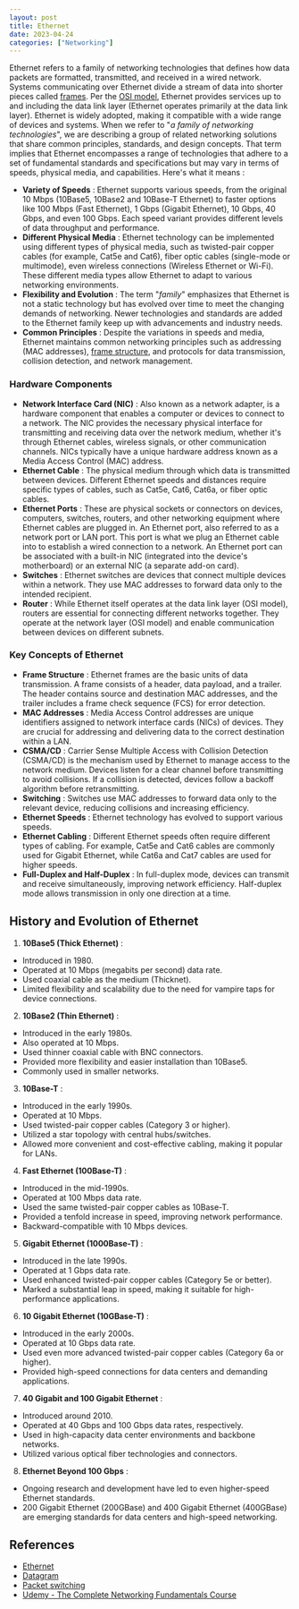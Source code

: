 ```yaml
---
layout: post
title: Ethernet
date: 2023-04-24
categories: ["Networking"]
---
```


Ethernet refers to a family of networking technologies that defines how data packets are formatted, transmitted, and received in a wired network. Systems communicating over Ethernet divide a stream of data into shorter pieces called [frames](https://faridarif.github.io/posts/packets-vs-frames/). Per the [OSI model](https://faridarif.github.io/posts/OSI-model/), Ethernet provides services up to and including the data link layer (Ethernet operates primarily at the data link layer). Ethernet is widely adopted, making it compatible with a wide range of devices and systems. When we refer to "*a family of networking technologies*", we are describing a group of related networking solutions that share common principles, standards, and design concepts. That term implies that Ethernet encompasses a range of technologies that adhere to a set of fundamental standards and specifications but may vary in terms of speeds, physical media, and capabilities. Here's what it means :

- **Variety of Speeds** : Ethernet supports various speeds, from the original 10 Mbps (10Base5, 10Base2 and 10Base-T Ethernet) to faster options like 100 Mbps (Fast Ethernet), 1 Gbps (Gigabit Ethernet), 10 Gbps, 40 Gbps, and even 100 Gbps. Each speed variant provides different levels of data throughput and performance.
- **Different Physical Media** : Ethernet technology can be implemented using different types of physical media, such as twisted-pair copper cables (for example, Cat5e and Cat6), fiber optic cables (single-mode or multimode), even wireless connections (Wireless Ethernet or Wi-Fi). These different media types allow Ethernet to adapt to various networking environments.
- **Flexibility and Evolution** : The term "*family*" emphasizes that Ethernet is not a static technology but has evolved over time to meet the changing demands of networking. Newer technologies and standards are added to the Ethernet family keep up with advancements and industry needs.
- **Common Principles** : Despite the variations in speeds and media, Ethernet maintains common networking principles such as addressing (MAC addresses), [frame structure](https://faridarif.github.io/posts/packets-vs-frames/), and protocols for data transmission, collision detection, and network management.

### Hardware Components

- **Network Interface Card (NIC)** : Also known as a network adapter, is a hardware component that enables a computer or devices to connect to a network. The NIC provides the necessary physical interface for transmitting and receiving data over the network medium, whether it's through Ethernet cables, wireless signals, or other communication channels. NICs typically have a unique hardware address known as a Media Access Control (MAC) address.
- **Ethernet Cable** : The physical medium through which data is transmitted between devices. Different Ethernet speeds and distances require specific types of cables, such as Cat5e, Cat6, Cat6a, or fiber optic cables.
- **Ethernet Ports** : These are physical sockets or connectors on devices, computers, switches, routers, and other networking equipment where Ethernet cables are plugged in. An Ethernet port, also referred to as a network port or LAN port. This port is what we plug an Ethernet cable into to establish a wired connection to a network. An Ethernet port can be associated with a built-in NIC (integrated into the device's motherboard) or an external NIC (a separate add-on card).
- **Switches** : Ethernet switches are devices that connect multiple devices within a network. They use MAC addresses to forward data only to the intended recipient.
- **Router** : While Ethernet itself operates at the data link layer (OSI model), routers are essential for connecting different networks together. They operate at the network layer (OSI model) and enable communication between devices on different subnets.

### Key Concepts of Ethernet 

- **Frame Structure** : Ethernet frames are the basic units of data transmission. A frame consists of a header, data payload, and a trailer. The header contains source and destination MAC addresses, and the trailer includes a frame check sequence (FCS) for error detection.
- **MAC Addresses** : Media Access Control addresses are unique identifiers assigned to network interface cards (NICs) of devices. They are crucial for addressing and delivering data to the correct destination within a LAN.
- **CSMA/CD** : Carrier Sense Multiple Access with Collision Detection (CSMA/CD) is the mechanism used by Ethernet to manage access to the network medium. Devices listen for a clear channel before transmitting to avoid collisions. If a collision is detected, devices follow a backoff algorithm before retransmitting.
- **Switching** : Switches use MAC addresses to forward data only to the relevant device, reducing collisions and increasing efficiency.
- **Ethernet Speeds** : Ethernet technology has evolved to support various speeds.
- **Ethernet Cabling** : Different Ethernet speeds often require different types of cabling. For example, Cat5e and Cat6 cables are commonly used for Gigabit Ethernet, while Cat6a and Cat7 cables are used for higher speeds.
- **Full-Duplex and Half-Duplex** : In full-duplex mode, devices can transmit and receive simultaneously, improving network efficiency. Half-duplex mode allows transmission in only one direction at a time.

## History and Evolution of Ethernet

1) **10Base5 (Thick Ethernet)** :

- Introduced in 1980.
- Operated at 10 Mbps (megabits per second) data rate.
- Used coaxial cable as the medium (Thicknet).
- Limited flexibility and scalability due to the need for vampire taps for device connections.

2) **10Base2 (Thin Ethernet)** :

- Introduced in the early 1980s.
- Also operated at 10 Mbps.
- Used thinner coaxial cable with BNC connectors.
- Provided more flexibility and easier installation than 10Base5.
- Commonly used in smaller networks.

3) **10Base-T** :

- Introduced in the early 1990s.
- Operated at 10 Mbps.
- Used twisted-pair copper cables (Category 3 or higher).
- Utilized a star topology with central hubs/switches.
- Allowed more convenient and cost-effective cabling, making it popular for LANs.

4) **Fast Ethernet (100Base-T)** :

- Introduced in the mid-1990s.
- Operated at 100 Mbps data rate.
- Used the same twisted-pair copper cables as 10Base-T.
- Provided a tenfold increase in speed, improving network performance.
- Backward-compatible with 10 Mbps devices.

5) **Gigabit Ethernet (1000Base-T)** :

- Introduced in the late 1990s.
- Operated at 1 Gbps data rate.
- Used enhanced twisted-pair copper cables (Category 5e or better).
- Marked a substantial leap in speed, making it suitable for high-performance applications.

6) **10 Gigabit Ethernet (10GBase-T)** :

- Introduced in the early 2000s.
- Operated at 10 Gbps data rate.
- Used even more advanced twisted-pair copper cables (Category 6a or higher).
- Provided high-speed connections for data centers and demanding applications.

7) **40 Gigabit and 100 Gigabit Ethernet** :

- Introduced around 2010.
- Operated at 40 Gbps and 100 Gbps data rates, respectively.
- Used in high-capacity data center environments and backbone networks.
- Utilized various optical fiber technologies and connectors.

8) **Ethernet Beyond 100 Gbps** :

- Ongoing research and development have led to even higher-speed Ethernet standards.
- 200 Gigabit Ethernet (200GBase) and 400 Gigabit Ethernet (400GBase) are emerging standards for data centers and high-speed networking.

## References

- [Ethernet](https://en.wikipedia.org/wiki/Ethernet)
- [Datagram](https://en.wikipedia.org/wiki/Datagram)
- [Packet switching](https://en.wikipedia.org/wiki/Packet_switching)
- [Udemy - The Complete Networking Fundamentals Course](https://www.udemy.com/course/complete-networking-fundamentals-course-ccna-start/)
